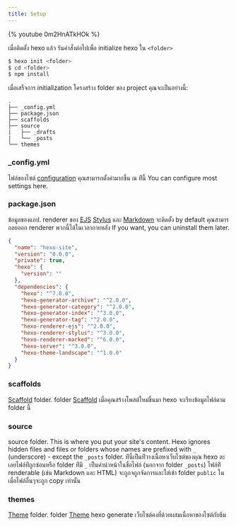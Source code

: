 ```yaml
---
title: Setup
---
```


{% youtube 0m2HnATkHOk %}

เมื่อติดตั้ง hexo แล้ว รันคำสั่งต่อไปเพื่อ initialize hexo ใน `<folder>`

```bash
$ hexo init <folder>
$ cd <folder>
$ npm install
```

เมื่อเสร็จการ initialization โครงสร้าง folder ของ project คุณจะเป็นอย่างนี้:

```plain
.
├── _config.yml
├── package.json
├── scaffolds
├── source
|   ├── _drafts
|   └── _posts
└── themes
```

### \_config.yml

ไฟล์ของไซต์ [configuration](configuration.html) คุณสามารถตั้งค่ามากขึ้น ณ ท่ีนี้ You can configure most settings here.

### package.json

ข้อมูลของแอป. renderer ของ [EJS](https://ejs.co/) [Stylus](http://learnboost.github.io/stylus/) และ [Markdown](http://daringfireball.net/projects/markdown/) จะติดตั้ง by default คุณสามารถลยออก renderer พวกนี้ได้ในเวลาภายหลัง If you want, you can uninstall them later.

```json package.json
{
  "name": "hexo-site",
  "version": "0.0.0",
  "private": true,
  "hexo": {
    "version": ""
  },
  "dependencies": {
    "hexo": "^7.0.0",
    "hexo-generator-archive": "^2.0.0",
    "hexo-generator-category": "^2.0.0",
    "hexo-generator-index": "^3.0.0",
    "hexo-generator-tag": "^2.0.0",
    "hexo-renderer-ejs": "^2.0.0",
    "hexo-renderer-stylus": "^3.0.0",
    "hexo-renderer-marked": "^6.0.0",
    "hexo-server": "^3.0.0",
    "hexo-theme-landscape": "^1.0.0"
  }
}
```

### scaffolds

[Scaffold](writing.html#Scaffolds) folder. folder [Scaffold](writing.html#Scaffolds) เมื่อคุณสร้างโพสต์ใหม่ขึ้นมา hexo จะเรียงข้อมูลไฟล์ตาม folder นี้

### source

source folder. This is where you put your site's content. Hexo ignores hidden files and files or folders whose names are prefixed with `_` (underscore) - except the `_posts` folder. ท่ีนี้เป็นท่ีวางเนื้อหาเว็บไซต์ของคุณ hexo ละเลยไฟล์ท่ีถูกซ่อนหรือ folder ท่ีมี `_` เป็นคำนำหน้าในชื่อไฟล์ (นอกจาก folder `_posts`) ไฟล์ท่ี renderable (เช่น Markdown และ HTML) จะถูกจถูกจัดการและใส่เข้า folder `public` ในเมื่อไฟล์อื่นๆจะถูก copy เท่านั้น

### themes

[Theme](themes.html) folder. folder [Theme](themes.html) hexo generate เว็บไซต์คงที่ด้วยผสมเนื่อหาของไซต์กับธีม
